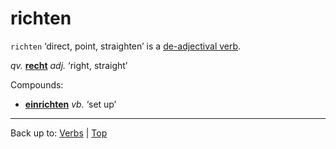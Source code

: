 # richten

`richten` ‘direct, point, straighten’ is a [de-adjectival verb](../../deAdjectivalVerbs.md).

*qv.* **[recht](../../../adjectives/r/re/recht.md)** *adj.* ‘right, straight’

Compounds:
- **[einrichten](../../e/ei/einrichten.md)** *vb.* ‘set up’

----

Back up to: [Verbs](../../index.md) | [Top](../../../index.md)
